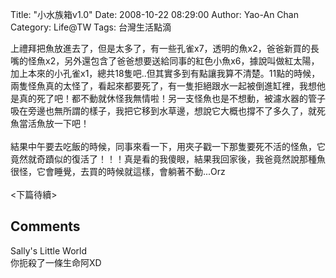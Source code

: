 Title: "小水族箱v1.0"
Date: 2008-10-22 08:29:00
Author: Yao-An Chan
Category: Life@TW
Tags: 台灣生活點滴


<div class='post'>
上禮拜把魚放進去了，但是太多了，有一些孔雀x7，透明的魚x2，爸爸新買的長嘴的怪魚x2，另外還包含了爸爸想要送給同事的紅色小魚x6，據說叫做紅太陽，加上本來的小孔雀x1，總共18隻吧..但其實多到有點讓我算不清楚。11點的時候，兩隻怪魚真的太怪了，看起來都要死了，有一隻拒絕跟水一起被倒進缸裡，我想他是真的死了吧！都不動就休怪我無情啦！另一支怪魚也是不想動，被濾水器的管子吸在旁邊也無所謂的樣子，我把它移到水草邊，想說它大概也撐不了多久了，就死魚當活魚放一下吧！<br /><br />結果中午要去吃飯的時候，同事來看一下，用夾子戳一下那隻要死不活的怪魚，它竟然就奇蹟似的復活了！！！真是看的我傻眼，結果我回家後，我爸竟然說那種魚很怪，它會睡覺，去買的時候就這樣，會躺著不動...Orz<br /><br /><下篇待續></div>
<h2>Comments</h2>
<div class='comments'>
<div class='comment'>
<div class='author'>Sally's Little World</div>
<div class='content'>
你扼殺了一條生命阿XD</div>
</div>
</div>

